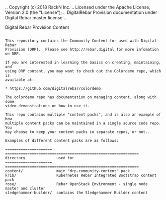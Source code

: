 .. Copyright (c) 2018 RackN Inc.
.. Licensed under the Apache License, Version 2.0 (the "License");
.. DigitalRebar Provision documentation under Digital Rebar master license
..

Digital Rebar Provision Content
~~~~~~~~~~~~~~~~~~~~~~~~~~~~~~~

This repository contains the Community Content for used with Digital Rebar
Provision (DRP).  Please see http://rebar.digital for more infomation on DRP.

If you are interested in learning the basics on creating, maintaining, and
using DRP content, you may want to check out the Colordemo repo, which is
available at:

* https://github.com/digitalrebar/colordemo

The colordemo repo has documentation on managing content, along with some
video demonstrations on how to use it.

This repo contains multiple "content packs", and is also an example of how
multiple content packs can be maintained in a single source code repo.  You
may choose to keep your content packs in separate repos, or not...

Examples of different content packs are as follows:

=====================  ============================================================
directory              used for
=====================  ============================================================
content/               main "drp-community-content" pack
krib/                  Kubernetes Rebar Integrated Bootstrap content pack
rose/                  Rebar OpenStack Environment - single node master and cluster
sledgehammer-builder/  contains the Sledgehammer Builder content
